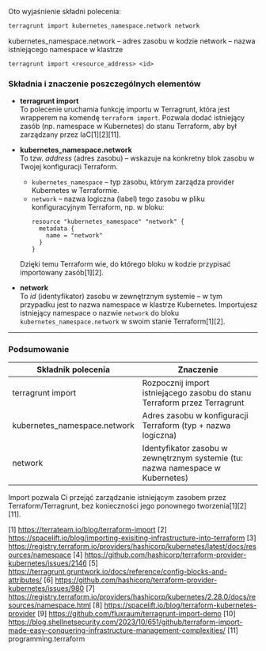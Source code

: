 Oto wyjaśnienie składni polecenia:

```bash
terragrunt import kubernetes_namespace.network network
```
kubernetes_namespace.network – adres zasobu w kodzie
network – nazwa istniejącego namespace w klastrze

```
terragrunt import <resource_address> <id>
```



### Składnia i znaczenie poszczególnych elementów

- **terragrunt import**  
  To polecenie uruchamia funkcję importu w Terragrunt, która jest wrapperem na komendę `terraform import`. Pozwala dodać istniejący zasób (np. namespace w Kubernetes) do stanu Terraform, aby był zarządzany przez IaC[1][2][11].

- **kubernetes_namespace.network**  
  To tzw. *address* (adres zasobu) – wskazuje na konkretny blok zasobu w Twojej konfiguracji Terraform.  
  - `kubernetes_namespace` – typ zasobu, którym zarządza provider Kubernetes w Terraformie.
  - `network` – nazwa logiczna (label) tego zasobu w pliku konfiguracyjnym Terraform, np. w bloku:
    ```hcl
    resource "kubernetes_namespace" "network" {
      metadata {
        name = "network"
      }
    }
    ```
  Dzięki temu Terraform wie, do którego bloku w kodzie przypisać importowany zasób[1][2].

- **network**  
  To *id* (identyfikator) zasobu w zewnętrznym systemie – w tym przypadku jest to nazwa namespace w klastrze Kubernetes. Importujesz istniejący namespace o nazwie `network` do bloku `kubernetes_namespace.network` w swoim stanie Terraform[1][2].

---

### Podsumowanie

| Składnik polecenia                  | Znaczenie                                                                                   |
|--------------------------------------|--------------------------------------------------------------------------------------------|
| terragrunt import                    | Rozpocznij import istniejącego zasobu do stanu Terraform przez Terragrunt                  |
| kubernetes_namespace.network         | Adres zasobu w konfiguracji Terraform (typ + nazwa logiczna)                               |
| network                             | Identyfikator zasobu w zewnętrznym systemie (tu: nazwa namespace w Kubernetes)             |

Import pozwala Ci przejąć zarządzanie istniejącym zasobem przez Terraform/Terragrunt, bez konieczności jego ponownego tworzenia[1][2][11].

[1] https://terrateam.io/blog/terraform-import
[2] https://spacelift.io/blog/importing-exisiting-infrastructure-into-terraform
[3] https://registry.terraform.io/providers/hashicorp/kubernetes/latest/docs/resources/namespace
[4] https://github.com/hashicorp/terraform-provider-kubernetes/issues/2146
[5] https://terragrunt.gruntwork.io/docs/reference/config-blocks-and-attributes/
[6] https://github.com/hashicorp/terraform-provider-kubernetes/issues/980
[7] https://registry.terraform.io/providers/hashicorp/kubernetes/2.28.0/docs/resources/namespace.html
[8] https://spacelift.io/blog/terraform-kubernetes-provider
[9] https://github.com/fluxraum/terragrunt-import-demo
[10] https://blog.shellnetsecurity.com/2023/10/651/github/terraform-import-made-easy-conquering-infrastructure-management-complexities/
[11] programming.terraform